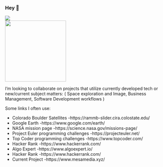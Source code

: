 ### Hey 👋
![](https://komarev.com/ghpvc/?username=maxLeet&color=blueviolet&style=plastic&label=Visits)      
<img src="[https://1000logos.net/wp-content/uploads/2021/05/GitHub-logo.png]" width="200"/>
<div>
    <div>
                I’m looking to collaborate on projects that utilize currently developed tech or new/current subject matters: 
                ( Space exploration and Image, Business Management, Software Development workflows )
                <p>Some links I often use:</p>
                        <ul>
                            <li> Colorado Boulder Satellites -https://rammb-slider.cira.colostate.edu/ </li>
                            <li> Google Earth -https://www.google.com/earth/ </li>
                            <li> NASA mission page -https://science.nasa.gov/missions-page/ </li>
                            <li> Project Euler programming challenges -https://projecteuler.net/ </li>
                            <li> Top Coder programming challenges -https://www.topcoder.com/ </li>
                            <li> Hacker Rank -https://www.hackerrank.com/ </li>
                            <li> Algo Expert -https://www.algoexpert.io/ </li>
                            <li> Hacker Rank -https://www.hackerrank.com/ </li>
                            <li> Current Project -https://www.mesamedia.xyz/ </li>
                    </ul>
<!--
**maxLeet/maxLeet** is a ✨ _special_ ✨ repository because its `README.md` (this file) appears on your GitHub profile.

Here are some ideas to get you started:


- 🌱 I’m currently learning, I'm currently doing some data science training (Google's Advanced Data Analytics Certificate)
- 👯
    
- 🤔 I’m looking for help with delivering quantifiable data models. 
- 💬 Ask me about anything within my interests. 
- 📫 How to reach me: email (maxleetis@bellsouth.net)
- 😄 Pronouns: He/Him
- ⚡ Fun fact: My favorite anime is 'Ghost in the Shell'.


</div>
